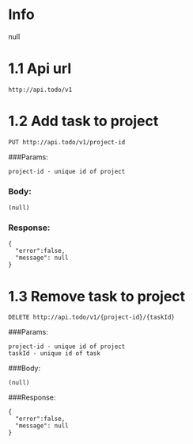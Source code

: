# Info
null<br>
# 1.1 Api url
```
http://api.todo/v1
```
# 1.2 Add task to project
```
PUT http://api.todo/v1/project-id
```
###Params:
```
project-id - unique id of project
```
### Body:
```
(null)
```
### Response: 
```
{
  "error":false,
  "message": null
}
```
# 1.3 Remove task to project
```
DELETE http://api.todo/v1/{project-id}/{taskId}
```
###Params:
```
project-id - unique id of project
taskId - unique id of task
```
###Body:
```
(null)
```
###Response: 
```
{
  "error":false,
  "message": null
}

